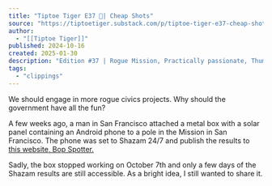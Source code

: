 ```yaml
---
title: "Tiptoe Tiger E37 🐯| Cheap Shots"
source: "https://tiptoetiger.substack.com/p/tiptoe-tiger-e37-cheap-shots?utm_source=publication-search"
author:
  - "[[Tiptoe Tiger]]"
published: 2024-10-16
created: 2025-01-30
description: "Edition #37 | Rogue Mission, Practically passionate, Thump, Chatter search, A-ba-pa-ba-ba"
tags:
  - "clippings"
---
```

We should engage in more rogue civics projects. Why should the government have all the fun?

A few weeks ago, a man in San Francisco attached a metal box with a solar panel containing an Android phone to a pole in the Mission in San Francisco. The phone was set to Shazam 24/7 and publish the results to [this website, Bop Spotter.](https://walzr.com/bop-spotter)

Sadly, the box stopped working on October 7th and only a few days of the Shazam results are still accessible. As a bright idea, I still wanted to share it.